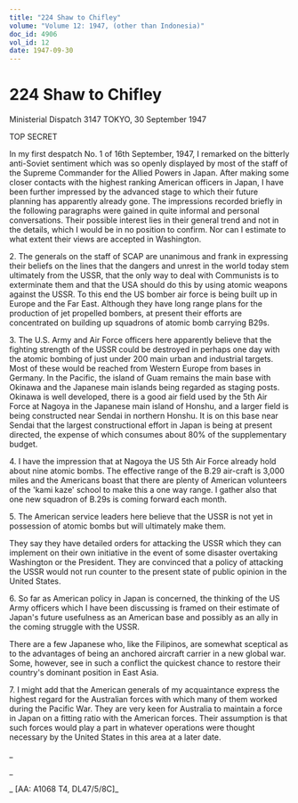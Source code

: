 ```yaml
---
title: "224 Shaw to Chifley"
volume: "Volume 12: 1947, (other than Indonesia)"
doc_id: 4906
vol_id: 12
date: 1947-09-30
---
```


# 224 Shaw to Chifley

Ministerial Dispatch 3147 TOKYO, 30 September 1947

TOP SECRET

In my first despatch No. 1 of 16th September, 1947, I remarked on the bitterly anti-Soviet sentiment which was so openly displayed by most of the staff of the Supreme Commander for the Allied Powers in Japan. After making some closer contacts with the highest ranking American officers in Japan, I have been further impressed by the advanced stage to which their future planning has apparently already gone. The impressions recorded briefly in the following paragraphs were gained in quite informal and personal conversations. Their possible interest lies in their general trend and not in the details, which I would be in no position to confirm. Nor can I estimate to what extent their views are accepted in Washington.

2\. The generals on the staff of SCAP are unanimous and frank in expressing their beliefs on the lines that the dangers and unrest in the world today stem ultimately from the USSR, that the only way to deal with Communists is to exterminate them and that the USA should do this by using atomic weapons against the USSR. To this end the US bomber air force is being built up in Europe and the Far East. Although they have long range plans for the production of jet propelled bombers, at present their efforts are concentrated on building up squadrons of atomic bomb carrying B29s.

3\. The U.S. Army and Air Force officers here apparently believe that the fighting strength of the USSR could be destroyed in perhaps one day with the atomic bombing of just under 200 main urban and industrial targets. Most of these would be reached from Western Europe from bases in Germany. In the Pacific, the island of Guam remains the main base with Okinawa and the Japanese main islands being regarded as staging posts. Okinawa is well developed, there is a good air field used by the 5th Air Force at Nagoya in the Japanese main island of Honshu, and a larger field is being constructed near Sendai in northern Honshu. It is on this base near Sendai that the largest constructional effort in Japan is being at present directed, the expense of which consumes about 80% of the supplementary budget.

4\. I have the impression that at Nagoya the US 5th Air Force already hold about nine atomic bombs. The effective range of the B.29 air-craft is 3,000 miles and the Americans boast that there are plenty of American volunteers of the 'kami kaze' school to make this a one way range. I gather also that one new squadron of B.29s is coming forward each month.

5\. The American service leaders here believe that the USSR is not yet in possession of atomic bombs but will ultimately make them.

They say they have detailed orders for attacking the USSR which they can implement on their own initiative in the event of some disaster overtaking Washington or the President. They are convinced that a policy of attacking the USSR would not run counter to the present state of public opinion in the United States.

6\. So far as American policy in Japan is concerned, the thinking of the US Army officers which I have been discussing is framed on their estimate of Japan's future usefulness as an American base and possibly as an ally in the coming struggle with the USSR.

There are a few Japanese who, like the Filipinos, are somewhat sceptical as to the advantages of being an anchored aircraft carrier in a new global war. Some, however, see in such a conflict the quickest chance to restore their country's dominant position in East Asia.

7\. I might add that the American generals of my acquaintance express the highest regard for the Australian forces with which many of them worked during the Pacific War. They are very keen for Australia to maintain a force in Japan on a fitting ratio with the American forces. Their assumption is that such forces would play a part in whatever operations were thought necessary by the United States in this area at a later date.

_

_

_ [AA: A1068 T4, DL47/5/8C]_
